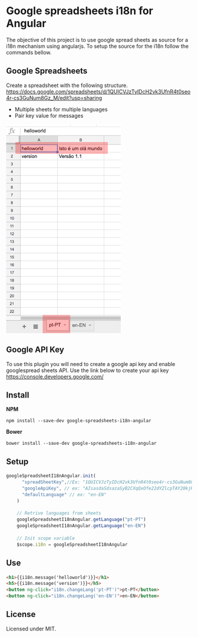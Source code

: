 # Google spreadsheets i18n for Angular

The objective of this project is to use google spread sheets as source for a i18n mechanism using angularjs. 
To setup the source for the i18n follow the commands bellow.



## Google Spreadsheets
Create a spreadsheet with the following structure.
https://docs.google.com/spreadsheets/d/1QUICVJzTyIDcH2vk3UfnR4t0seo4r-cs3GuNum8Gz_M/edit?usp=sharing

* Multiple sheets for multiple languages
* Pair key value for messages

![Spreadsheet printscreen](https://raw.githubusercontent.com/Menda0/google-spreadsheets-i18n-angular/master/print1.png)

## Google API Key
To use this plugin you will need to create a google api key and enable googlespread sheets API.
Use the link below to create your api key
https://console.developers.google.com/


## Install

**NPM**
```
npm install --save-dev google-spreadsheets-i18n-angular
```

**Bower**
```
bower install --save-dev google-spreadsheets-i18n-angular
```

## Setup

```javascript
googleSpreadsheetI18nAngular.init(
      "spreadSheetKey",//Ex: "1QUICVJzTyIDcH2vk3UfnR4t0seo4r-cs3GuNum8Gz_M",
      "googleApiKey", // ex: "AIsasdaSdsazaSyB2CXqQxOfe22dYZlcpTAY20kjK0c",
      "defaultLanguage" // ex: "en-EN"
    )
    
    // Retrive languages from sheets
    googleSpreadsheetI18nAngular.getLanguage("pt-PT")
    googleSpreadsheetI18nAngular.getLanguage("en-EN")

    // Init scope variable
    $scope.i18n = googleSpreadsheetI18nAngular

```

## Use
```html
<h1>{{i18n.message('helloworld')}}</h1>
<h5>{{i18n.message('version')}}</h5>
<button ng-click="i18n.changeLang('pt-PT')">pt-PT</button>
<button ng-click="i18n.changeLang('en-EN')">en-EN</button>

```

## License
Licensed under MIT.